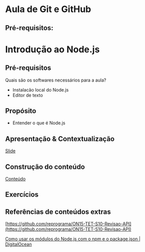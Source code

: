 # Aula de Git e GitHub

## Pré-requisitos:

# Introdução ao Node.js

## Pré-requisitos

Quais são os softwares necessários para a aula?
- Instalacão local do Node.js
- Editor de texto
 

## Propósito
- Entender o que é Node.js 


## Apresentação & Contextualização
[Slide](IntroNode.js.pdf)

## Construção do conteúdo
[Conteúdo](conteudo.md)

## Exercícios

## Referências de conteúdos extras

[https://github.com/reprograma/ON15-TET-S10-Revisao-API](https://github.com/reprograma/ON15-TET-S10-Revisao-API)

[Como usar os módulos do Node.js com o npm e o package.json | DigitalOcean](https://www.digitalocean.com/community/tutorials/how-to-use-node-js-modules-with-npm-and-package-json-pt)